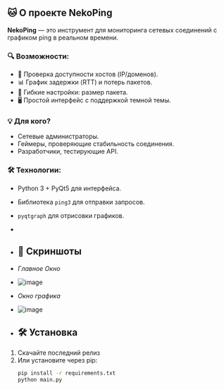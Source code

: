 ## 🐱 О проекте NekoPing  

**NekoPing** — это инструмент для мониторинга сетевых соединений с графиком ping в реальном времени.  

### 🔍 Возможности:  
- 📶 Проверка доступности хостов (IP/доменов).  
- 📊 График задержки (RTT) и потерь пакетов.  
- 🔔 Гибкие настройки: размер пакета.  
- 🖥️ Простой интерфейс с поддержкой темной темы.  

### 💡 Для кого?  
- Сетевые администраторы.  
- Геймеры, проверяющие стабильность соединения.  
- Разработчики, тестирующие API.  

### 🛠️ Технологии:  
- Python 3 + PyQt5 для интерфейса.  
- Библиотека `ping3` для отправки запросов.  
- `pyqtgraph` для отрисовки графиков.
- 
- ## 📸 Скриншоты
- *Главное Окно*
- ![image](https://github.com/user-attachments/assets/505bb2d0-c557-4841-a4cf-15b38cbf1572)

- *Окно графика* 
- ![image](https://github.com/user-attachments/assets/62159e2d-1540-47ac-b56d-c14175e06355)

- ## 🛠 Установка
1. Скачайте последний релиз 
2. Или установите через pip:  
   ```bash  
   pip install -r requirements.txt  
   python main.py  
